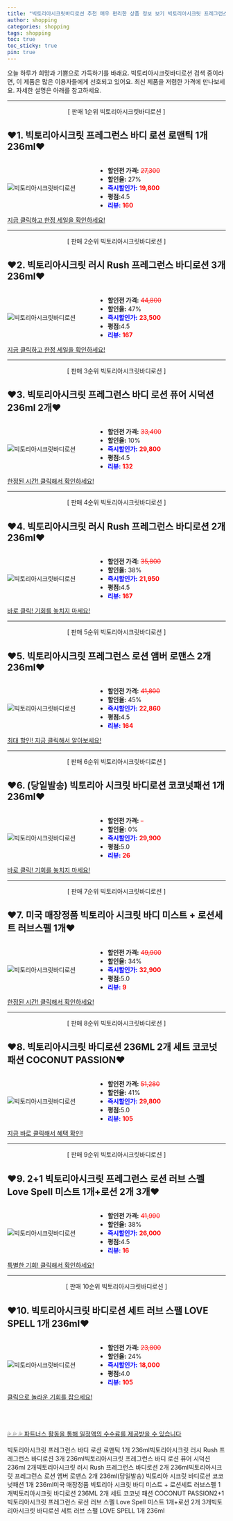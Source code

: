 ```yaml
---
title: "빅토리아시크릿바디로션 추천 매우 편리한 상품 정보 보기 빅토리아시크릿 프레그런스 바디 로션 로맨틱"
author: shopping
categories: shopping
tags: shopping
toc: true
toc_sticky: true
pin: true
---
```

오늘 하루가 희망과 기쁨으로 가득하기를 바래요. 빅토리아시크릿바디로션 검색 중이라면, 이 제품은 많은 이용자들에게 선호되고 있어요. 최신 제품을 저렴한 가격에 만나보세요. 자세한 설명은 아래를 참고하세요.

---
<p class="toplist" style="margin: 0 auto; display: block; width: fit-content;">[ 판매 1순위 빅토리아시크릿바디로션 ]</p>

<h2><strong>❤️1. 빅토리아시크릿 프레그런스 바디 로션 로맨틱 1개 236ml❤️</strong></h2>

<div style="display: flex; align-items: center;">
    <div style="flex: 0.4;">
        <img src="https://thumbnail7.coupangcdn.com/thumbnails/remote/230x230ex/image/vendor_inventory/ec3b/31097dbeab295e4c86151641162d3d0a130015744732942125149ce8bb64.jpg" alt="빅토리아시크릿바디로션" style="max-width: 100%;">
    </div>
    <div style="flex: 0.6; margin-left: 10px;">
        <ul>
            <li><strong>할인전 가격:</strong> <del style="color: red;">27,300</del></li>
            <li><strong>할인율:</strong> 27%</li>
            <li><span style='color:blue'><strong>즉시할인가:</strong></span> <span style='color:red'><strong>19,800</strong></span></li>
            <li><strong>평점:</strong>4.5</li>
            <li><span style='color:blue'><strong>리뷰:</strong></span> <span style='color:red'><strong>160</strong></span></li>
        </ul>
    </div>
</div>
<div class="center">
    <a href="https://selin100587001.github.io?lptag=AF9450613&subid=githubio&pageKey=6573832378&traceid=V0-153&itemId=3518806812&vendorItemId=90799122069" class="myButton">
        지금 클릭하고 한정 세일을 확인하세요!
    </a>
</div>


---
<p class="toplist" style="margin: 0 auto; display: block; width: fit-content;">[ 판매 2순위 빅토리아시크릿바디로션 ]</p>

<h2><strong>❤️2. 빅토리아시크릿 러시 Rush 프레그런스 바디로션 3개 236ml❤️</strong></h2>

<div style="display: flex; align-items: center;">
    <div style="flex: 0.4;">
        <img src="https://thumbnail8.coupangcdn.com/thumbnails/remote/230x230ex/image/vendor_inventory/805b/b87947de989f31baa1888c5d5fa4fe530e3ef3446cb736c6c960583d14b8.png" alt="빅토리아시크릿바디로션" style="max-width: 100%;">
    </div>
    <div style="flex: 0.6; margin-left: 10px;">
        <ul>
            <li><strong>할인전 가격:</strong> <del style="color: red;">44,800</del></li>
            <li><strong>할인율:</strong> 47%</li>
            <li><span style='color:blue'><strong>즉시할인가:</strong></span> <span style='color:red'><strong>23,500</strong></span></li>
            <li><strong>평점:</strong>4.5</li>
            <li><span style='color:blue'><strong>리뷰:</strong></span> <span style='color:red'><strong>167</strong></span></li>
        </ul>
    </div>
</div>
<div class="center">
    <a href="https://selin100587001.github.io?lptag=AF9450613&subid=githubio&pageKey=6573832359&traceid=V0-153&itemId=23388402278&vendorItemId=90799062117" class="myButton">
        지금 클릭하고 한정 세일을 확인하세요!
    </a>
</div>


---
<p class="toplist" style="margin: 0 auto; display: block; width: fit-content;">[ 판매 3순위 빅토리아시크릿바디로션 ]</p>

<h2><strong>❤️3. 빅토리아시크릿 프레그런스 바디 로션 퓨어 시덕션 236ml 2개❤️</strong></h2>

<div style="display: flex; align-items: center;">
    <div style="flex: 0.4;">
        <img src="https://thumbnail7.coupangcdn.com/thumbnails/remote/230x230ex/image/vendor_inventory/bf43/e1d34ab22340ac94c1bfc3ba226e0ee6e843012d1ac20e4545b740c57297.jpg" alt="빅토리아시크릿바디로션" style="max-width: 100%;">
    </div>
    <div style="flex: 0.6; margin-left: 10px;">
        <ul>
            <li><strong>할인전 가격:</strong> <del style="color: red;">33,400</del></li>
            <li><strong>할인율:</strong> 10%</li>
            <li><span style='color:blue'><strong>즉시할인가:</strong></span> <span style='color:red'><strong>29,800</strong></span></li>
            <li><strong>평점:</strong>4.5</li>
            <li><span style='color:blue'><strong>리뷰:</strong></span> <span style='color:red'><strong>132</strong></span></li>
        </ul>
    </div>
</div>
<div class="center">
    <a href="https://selin100587001.github.io?lptag=AF9450613&subid=githubio&pageKey=1605430724&traceid=V0-153&itemId=14766991583&vendorItemId=90799039217" class="myButton">
        한정된 시간! 클릭해서 확인하세요!
    </a>
</div>


---
<p class="toplist" style="margin: 0 auto; display: block; width: fit-content;">[ 판매 4순위 빅토리아시크릿바디로션 ]</p>

<h2><strong>❤️4. 빅토리아시크릿 러시 Rush 프레그런스 바디로션 2개 236ml❤️</strong></h2>

<div style="display: flex; align-items: center;">
    <div style="flex: 0.4;">
        <img src="https://thumbnail8.coupangcdn.com/thumbnails/remote/230x230ex/image/vendor_inventory/805b/b87947de989f31baa1888c5d5fa4fe530e3ef3446cb736c6c960583d14b8.png" alt="빅토리아시크릿바디로션" style="max-width: 100%;">
    </div>
    <div style="flex: 0.6; margin-left: 10px;">
        <ul>
            <li><strong>할인전 가격:</strong> <del style="color: red;">35,800</del></li>
            <li><strong>할인율:</strong> 38%</li>
            <li><span style='color:blue'><strong>즉시할인가:</strong></span> <span style='color:red'><strong>21,950</strong></span></li>
            <li><strong>평점:</strong>4.5</li>
            <li><span style='color:blue'><strong>리뷰:</strong></span> <span style='color:red'><strong>167</strong></span></li>
        </ul>
    </div>
</div>
<div class="center">
    <a href="https://selin100587001.github.io?lptag=AF9450613&subid=githubio&pageKey=6573832359&traceid=V0-153&itemId=23388402281&vendorItemId=90799038350" class="myButton">
        바로 클릭! 기회를 놓치지 마세요!
    </a>
</div>


---
<p class="toplist" style="margin: 0 auto; display: block; width: fit-content;">[ 판매 5순위 빅토리아시크릿바디로션 ]</p>

<h2><strong>❤️5. 빅토리아시크릿 프레그런스 로션 앰버 로맨스 2개 236ml❤️</strong></h2>

<div style="display: flex; align-items: center;">
    <div style="flex: 0.4;">
        <img src="https://thumbnail7.coupangcdn.com/thumbnails/remote/230x230ex/image/vendor_inventory/1672/3353aefeb317a20949c4aa8d64cd4c6d76778d3e4d7c7478f77b10948604.jpg" alt="빅토리아시크릿바디로션" style="max-width: 100%;">
    </div>
    <div style="flex: 0.6; margin-left: 10px;">
        <ul>
            <li><strong>할인전 가격:</strong> <del style="color: red;">41,800</del></li>
            <li><strong>할인율:</strong> 45%</li>
            <li><span style='color:blue'><strong>즉시할인가:</strong></span> <span style='color:red'><strong>22,860</strong></span></li>
            <li><strong>평점:</strong>4.5</li>
            <li><span style='color:blue'><strong>리뷰:</strong></span> <span style='color:red'><strong>164</strong></span></li>
        </ul>
    </div>
</div>
<div class="center">
    <a href="https://selin100587001.github.io?lptag=AF9450613&subid=githubio&pageKey=2071006216&traceid=V0-153&itemId=14767034365&vendorItemId=90799061230" class="myButton">
        최대 할인! 지금 클릭해서 알아보세요!
    </a>
</div>


---
<p class="toplist" style="margin: 0 auto; display: block; width: fit-content;">[ 판매 6순위 빅토리아시크릿바디로션 ]</p>

<h2><strong>❤️6. (당일발송) 빅토리아 시크릿 바디로션 코코넛패션 1개 236ml❤️</strong></h2>

<div style="display: flex; align-items: center;">
    <div style="flex: 0.4;">
        <img src="https://thumbnail6.coupangcdn.com/thumbnails/remote/230x230ex/image/vendor_inventory/01b8/86344da55e640b3696ac89f31871fb64463be2fd22211331a64e1f8a2c60.jpg" alt="빅토리아시크릿바디로션" style="max-width: 100%;">
    </div>
    <div style="flex: 0.6; margin-left: 10px;">
        <ul>
            <li><strong>할인전 가격:</strong> <del style="color: red;">-</del></li>
            <li><strong>할인율:</strong> 0%</li>
            <li><span style='color:blue'><strong>즉시할인가:</strong></span> <span style='color:red'><strong>29,900</strong></span></li>
            <li><strong>평점:</strong>5.0</li>
            <li><span style='color:blue'><strong>리뷰:</strong></span> <span style='color:red'><strong>26</strong></span></li>
        </ul>
    </div>
</div>
<div class="center">
    <a href="https://selin100587001.github.io?lptag=AF9450613&subid=githubio&pageKey=8207709726&traceid=V0-153&itemId=20097321024&vendorItemId=85056981100" class="myButton">
        바로 클릭! 기회를 놓치지 마세요!
    </a>
</div>


---
<p class="toplist" style="margin: 0 auto; display: block; width: fit-content;">[ 판매 7순위 빅토리아시크릿바디로션 ]</p>

<h2><strong>❤️7. 미국 매장정품 빅토리아 시크릿 바디 미스트 + 로션세트 러브스펠 1개❤️</strong></h2>

<div style="display: flex; align-items: center;">
    <div style="flex: 0.4;">
        <img src="https://thumbnail7.coupangcdn.com/thumbnails/remote/230x230ex/image/vendor_inventory/77af/e03b6ad0d2fbba112648cc27bcdaacab3d70650ae282ab569ae5af017819.jpg" alt="빅토리아시크릿바디로션" style="max-width: 100%;">
    </div>
    <div style="flex: 0.6; margin-left: 10px;">
        <ul>
            <li><strong>할인전 가격:</strong> <del style="color: red;">49,900</del></li>
            <li><strong>할인율:</strong> 34%</li>
            <li><span style='color:blue'><strong>즉시할인가:</strong></span> <span style='color:red'><strong>32,900</strong></span></li>
            <li><strong>평점:</strong>5.0</li>
            <li><span style='color:blue'><strong>리뷰:</strong></span> <span style='color:red'><strong>9</strong></span></li>
        </ul>
    </div>
</div>
<div class="center">
    <a href="https://selin100587001.github.io?lptag=AF9450613&subid=githubio&pageKey=8207789184&traceid=V0-153&itemId=13761107210&vendorItemId=81011771353" class="myButton">
        한정된 시간! 클릭해서 확인하세요!
    </a>
</div>


---
<p class="toplist" style="margin: 0 auto; display: block; width: fit-content;">[ 판매 8순위 빅토리아시크릿바디로션 ]</p>

<h2><strong>❤️8. 빅토리아시크릿 바디로션 236ML 2개 세트 코코넛 패션 COCONUT PASSION❤️</strong></h2>

<div style="display: flex; align-items: center;">
    <div style="flex: 0.4;">
        <img src="https://thumbnail7.coupangcdn.com/thumbnails/remote/230x230ex/image/vendor_inventory/541f/3267f2f561e6eb60894a803642ee90f3c16c0d35d9491827b19b745cc959.jpeg" alt="빅토리아시크릿바디로션" style="max-width: 100%;">
    </div>
    <div style="flex: 0.6; margin-left: 10px;">
        <ul>
            <li><strong>할인전 가격:</strong> <del style="color: red;">51,280</del></li>
            <li><strong>할인율:</strong> 41%</li>
            <li><span style='color:blue'><strong>즉시할인가:</strong></span> <span style='color:red'><strong>29,800</strong></span></li>
            <li><strong>평점:</strong>5.0</li>
            <li><span style='color:blue'><strong>리뷰:</strong></span> <span style='color:red'><strong>105</strong></span></li>
        </ul>
    </div>
</div>
<div class="center">
    <a href="https://selin100587001.github.io?lptag=AF9450613&subid=githubio&pageKey=1605465339&traceid=V0-153&itemId=16533785624&vendorItemId=90799060270" class="myButton">
        지금 바로 클릭해서 혜택 확인!
    </a>
</div>


---
<p class="toplist" style="margin: 0 auto; display: block; width: fit-content;">[ 판매 9순위 빅토리아시크릿바디로션 ]</p>

<h2><strong>❤️9. 2+1 빅토리아시크릿 프레그런스 로션 러브 스펠 Love Spell 미스트 1개+로션 2개 3개❤️</strong></h2>

<div style="display: flex; align-items: center;">
    <div style="flex: 0.4;">
        <img src="https://thumbnail6.coupangcdn.com/thumbnails/remote/230x230ex/image/vendor_inventory/856e/35b2d19f59c323177b779ab0bb76e103b4e0bf81258f81fa0e504d1051db.jpg" alt="빅토리아시크릿바디로션" style="max-width: 100%;">
    </div>
    <div style="flex: 0.6; margin-left: 10px;">
        <ul>
            <li><strong>할인전 가격:</strong> <del style="color: red;">41,990</del></li>
            <li><strong>할인율:</strong> 38%</li>
            <li><span style='color:blue'><strong>즉시할인가:</strong></span> <span style='color:red'><strong>26,000</strong></span></li>
            <li><strong>평점:</strong>4.5</li>
            <li><span style='color:blue'><strong>리뷰:</strong></span> <span style='color:red'><strong>16</strong></span></li>
        </ul>
    </div>
</div>
<div class="center">
    <a href="https://selin100587001.github.io?lptag=AF9450613&subid=githubio&pageKey=7562086279&traceid=V0-153&itemId=19925072737&vendorItemId=90799065737" class="myButton">
        특별한 기회! 클릭해서 확인하세요!
    </a>
</div>


---
<p class="toplist" style="margin: 0 auto; display: block; width: fit-content;">[ 판매 10순위 빅토리아시크릿바디로션 ]</p>

<h2><strong>❤️10. 빅토리아시크릿 바디로션 세트 러브 스팰 LOVE SPELL 1개 236ml❤️</strong></h2>

<div style="display: flex; align-items: center;">
    <div style="flex: 0.4;">
        <img src="https://thumbnail7.coupangcdn.com/thumbnails/remote/230x230ex/image/vendor_inventory/b7bc/54b332ba7f67d601549c8ef8b1b145e05113aa108c4c7025788af8f73840.jpg" alt="빅토리아시크릿바디로션" style="max-width: 100%;">
    </div>
    <div style="flex: 0.6; margin-left: 10px;">
        <ul>
            <li><strong>할인전 가격:</strong> <del style="color: red;">23,800</del></li>
            <li><strong>할인율:</strong> 24%</li>
            <li><span style='color:blue'><strong>즉시할인가:</strong></span> <span style='color:red'><strong>18,000</strong></span></li>
            <li><strong>평점:</strong>4.0</li>
            <li><span style='color:blue'><strong>리뷰:</strong></span> <span style='color:red'><strong>105</strong></span></li>
        </ul>
    </div>
</div>
<div class="center">
    <a href="https://selin100587001.github.io?lptag=AF9450613&subid=githubio&pageKey=8182576239&traceid=V0-153&itemId=23397497454&vendorItemId=90799120566" class="myButton">
        클릭으로 놀라운 기회를 잡으세요!
    </a>
</div>

<br><br><br>[💦 💦 💦 파트너스 활동을 통해 일정액의 수수료를 제공받을 수 있습니다](https://link.coupang.com/a/bcpT2c)<br><br>빅토리아시크릿 프레그런스 바디 로션 로맨틱 1개 236ml빅토리아시크릿 러시 Rush 프레그런스 바디로션 3개 236ml빅토리아시크릿 프레그런스 바디 로션 퓨어 시덕션 236ml 2개빅토리아시크릿 러시 Rush 프레그런스 바디로션 2개 236ml빅토리아시크릿 프레그런스 로션 앰버 로맨스 2개 236ml(당일발송) 빅토리아 시크릿 바디로션 코코넛패션 1개 236ml미국 매장정품 빅토리아 시크릿 바디 미스트 + 로션세트 러브스펠 1개빅토리아시크릿 바디로션 236ML 2개 세트 코코넛 패션 COCONUT PASSION2+1 빅토리아시크릿 프레그런스 로션 러브 스펠 Love Spell 미스트 1개+로션 2개 3개빅토리아시크릿 바디로션 세트 러브 스팰 LOVE SPELL 1개 236ml